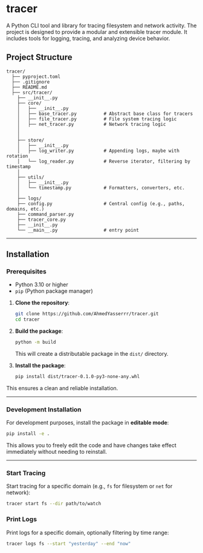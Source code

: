 # tracer

A Python CLI tool and library for tracing filesystem and network activity. The project is designed to provide a modular and extensible tracer module. It includes tools for logging, tracing, and analyzing device behavior.

## Project Structure

```
tracer/
  ├── pyproject.toml
  ├── .gitignore
  ├── README.md
  ├── src/tracer/
    ├── __init__.py
    ├── core/
    │   ├── __init__.py
    │   ├── base_tracer.py          # Abstract base class for tracers
    │   ├── file_tracer.py          # File system tracing logic
    │   ├── net_tracer.py           # Network tracing logic
    │   
    │
    ├── store/
    │   ├── __init__.py
    │   ├── log_writer.py           # Appending logs, maybe with rotation
    │   └── log_reader.py           # Reverse iterator, filtering by timestamp
    │
    ├── utils/
    │   ├── __init__.py
    │   └── timestamp.py            # Formatters, converters, etc.
    │
    ├── logs/
    ├── config.py                   # Central config (e.g., paths, domains, etc.)
    ├── command_parser.py
    ├── tracer_core.py              
    ├── __init__.py
    └── __main__.py                 # entry point     
```

---

## Installation

### Prerequisites
- Python 3.10 or higher
- `pip` (Python package manager)


1. **Clone the repository**:

   ```bash
   git clone https://github.com/AhmedYasserrr/tracer.git
   cd tracer
   ```

2. **Build the package**:

   ```bash
   python -m build
   ```

   This will create a distributable package in the `dist/` directory.

3. **Install the package**:

   ```bash
   pip install dist/tracer-0.1.0-py3-none-any.whl
   ```

This ensures a clean and reliable installation.

---

### Development Installation

For development purposes, install the package in **editable mode**:

```bash
pip install -e .
```

This allows you to freely edit the code and have changes take effect immediately without needing to reinstall.

---

### Start Tracing
Start tracing for a specific domain (e.g., `fs` for filesystem or `net` for network):
```bash
tracer start fs --dir path/to/watch
```

### Print Logs
Print logs for a specific domain, optionally filtering by time range:
```bash
tracer logs fs --start "yesterday" --end "now"
```